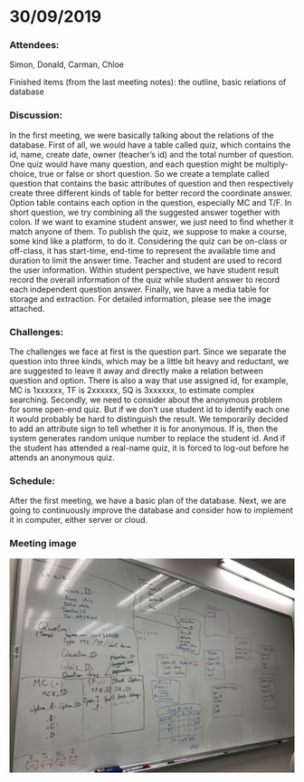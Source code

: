# 30/09/2019

### Attendees: 
Simon, Donald, Carman, Chloe

Finished items (from the last meeting notes): the outline, basic relations of database

### Discussion: 
In the first meeting, we were basically talking about the relations of the database. First of all, we would have a table called quiz, which contains the id, name, create date, owner (teacher’s id) and the total number of question. One quiz would have many question, and each question might be multiply-choice, true or false or short question. So we create a template called question that contains the basic attributes of question and then respectively create three different kinds of table for better record the coordinate answer. Option table contains each option in the question, especially MC and T/F. In short question, we try combining all the suggested answer together with colon. If we want to examine student answer, we just need to find whether it match anyone of them. To publish the quiz, we suppose to make a course, some kind like a platform, to do it. Considering the quiz can be on-class or off-class, it has start-time, end-time to represent the available time and duration to limit the answer time. Teacher and student are used to record the user information. Within student perspective, we have student result record the overall information of the quiz while student answer to record each independent question answer. Finally, we have a media table for storage and extraction. For detailed information, please see the image attached.  
 
### Challenges: 
The challenges we face at first is the question part. Since we separate the question into three kinds, which may be a little bit heavy and reductant, we are suggested to leave it away and directly make a relation between question and option.  There is also a way that use assigned id, for example, MC is 1xxxxxx, TF is 2xxxxxx, SQ is 3xxxxxx, to estimate complex searching. Secondly, we need to consider about the anonymous problem for some open-end quiz. But if we don’t use student id to identify each one it would probably be hard to distinguish the result. We temporarily decided to add an attribute sign to tell whether it is for anonymous. If is, then the system generates random unique number to replace the student id. And if the student has attended a real-name quiz, it is forced to log-out before he attends an anonymous quiz.

### Schedule:
After the first meeting, we have a basic plan of the database. Next, we are going to continuously improve the database and consider how to implement it in computer, either server or cloud.

### Meeting image
![image](https://github.com/umsimonchen/Final-Year-Project/blob/master/images/2.jpg)
